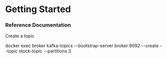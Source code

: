 # Getting Started

### Reference Documentation

Create a topic

docker exec broker kafka-topics --bootstrap-server broker:9092 --create --topic stock-topic --partitions 3
